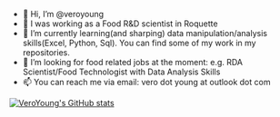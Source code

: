 - 👋 Hi, I’m @veroyoung
- 👩 I was working as a Food R&D scientist in Roquette
- 🌱 I’m currently learning(and sharping) data manipulation/analysis skills(Excel, Python, Sql). You can find some of my work in my repositories.
- 💞️ I’m looking for food related jobs at the moment: e.g. RDA Scientist/Food Technologist with Data Analysis Skills
- 📫 You can reach me via email: vero dot young at outlook dot com

[![VeroYoung's GitHub stats](https://github-readme-stats.vercel.app/api?username=veroyoung)](https://github.com/veroyoung/veroyoung)


<!---
veroyoung/veroyoung is a ✨ special ✨ repository because its `README.md` (this file) appears on your GitHub profile.
You can click the Preview link to take a look at your changes.
--->
